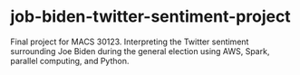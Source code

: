 # job-biden-twitter-sentiment-project
Final project for MACS 30123. Interpreting the Twitter sentiment surrounding Joe Biden during the general election using AWS, Spark, parallel computing, and Python.
